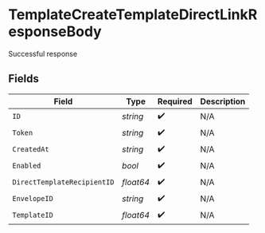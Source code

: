 # TemplateCreateTemplateDirectLinkResponseBody

Successful response


## Fields

| Field                       | Type                        | Required                    | Description                 |
| --------------------------- | --------------------------- | --------------------------- | --------------------------- |
| `ID`                        | *string*                    | :heavy_check_mark:          | N/A                         |
| `Token`                     | *string*                    | :heavy_check_mark:          | N/A                         |
| `CreatedAt`                 | *string*                    | :heavy_check_mark:          | N/A                         |
| `Enabled`                   | *bool*                      | :heavy_check_mark:          | N/A                         |
| `DirectTemplateRecipientID` | *float64*                   | :heavy_check_mark:          | N/A                         |
| `EnvelopeID`                | *string*                    | :heavy_check_mark:          | N/A                         |
| `TemplateID`                | *float64*                   | :heavy_check_mark:          | N/A                         |